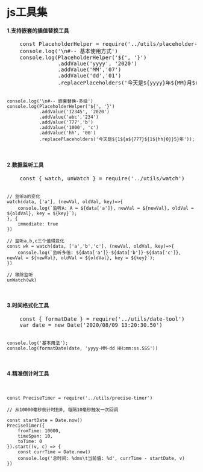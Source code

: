 # js工具集
<p>
<h4>1.支持嵌套的插值替换工具</h4>
<pre>
    const PlaceholderHelper = require('../utils/placeholder-helper')
    console.log('\n#-- 基本使用方式')
    console.log(PlaceholderHelper('${', '}')
                .addValue('yyyy', '2020')
                .addValue('MM','07')
                .addValue('dd','01')
                .replacePlaceholders('今天是${yyyy}年${MM}月${dd}日'));
    
    console.log('\n#-- 嵌套替换-多级')
    console.log(PlaceholderHelper('${', '}')
                .addValue('12345', '2020')
                .addValue('abc','234')
                .addValue('777','b')
                .addValue('1000', 'c')
                .addValue('hh', '00')
                .replacePlaceholders('今天是${1${a${777}${1${hh}0}}5}年'));
</pre>
</p>

<p>
<h4>2.数据监听工具</h4>
<pre>
    const { watch, unWatch } = require('../utils/watch')

    // 监听a的变化
    watch(data, ['a'], (newVal, oldVal, key)=>{
        console.log(`监听A: A = ${data['a']}, newVal = ${newVal}, oldVal = ${oldVal}, key = ${key}`);
    }, {
        immediate: true
    })

    // 监听a,b,c三个值得变化
    const wk = watch(data, ['a','b','c'], (newVal, oldVal, key)=>{
        console.log(`监听多值: ${data['a']}-${data['b']}-${data['c']}, newVal = ${newVal}, oldVal = ${oldVal}, key = ${key}`);
    })

    // 移除监听
    unWatch(wk)
</pre>
</p>

<p>
<h4>3.时间格式化工具</h4>
<pre>
    const { formatDate } = require('../utils/date-tool')
    var date = new Date('2020/08/09 13:20:30.50')

    console.log('基本用法');
    console.log(formatDate(date, 'yyyy-MM-dd HH:mm:ss.SSS'))
</pre>
</p>

<p>
<h4>4.精准倒计时工具</h4>
<pre>

    const PreciseTimer = require('../utils/precise-timer')

    // 从10000毫秒倒计时到0, 每隔10毫秒触发一次回调

    const startDate = Date.now()
    PreciseTimer({
        fromTime: 10000,
        timeSpan: 10,
        toTime: 0
    }).start((v, c) => {
        const currTime = Date.now()
        console.log('总时间: %dms\t当前值: %d', currTime - startDate, v)
    })
</pre>
</p>
